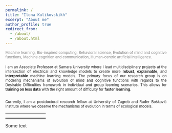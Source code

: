 ```yaml
---
permalink: /
title: "Ilona Kulikovskikh"
excerpt: "About me"
author_profile: true
redirect_from: 
  - /about/
  - /about.html
---
```



<div style ="text-align: justify;">
<span style ="color:gray; font-size:80%; ">
Machine learning, Bio-inspired computing, Behavioral science, Evolution of mind and cognitive functions, Machine cognition and communication, Human-centric artificial intelligence. 
</span><br><br>

<span style ="font-size:80%; ">
I am an Associate Professor at Samara University where I lead multidisciplinary projects at the intersection of electrical and knowledge models to create more <strong>robust</strong>, <strong>explainable</strong>, and <strong>interpretable</strong>  machine learning models. The primary focus of our research group is on modeling mechanisms of evolution of mind and cognitive functions with regards to the Desirable Difficulties  framework in individual and group learning scenarios. This allows for <strong>training on less data</strong> with the right amount of difficulty for <strong>faster learning</strong>. <br><br>   

Currently, I am a postdoctoral research fellow at University of Zagreb and Ruđer Bošković Institute where we observe the mechanisms of evolution in terms of ecological models.  
</span>
</div>

<HR WIDTH="25%" COLOR="#0070bc" SIZE="2"> 

<font color="blue">
<hr style="clear: none; position: relative; top: 0.0em; width: 25%; height: 2px; border-color: #0070bc;">
</font>
<div style="font-size:100%; ">Some text</div>
